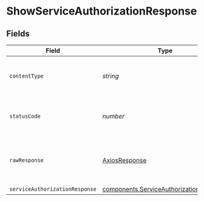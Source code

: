 # ShowServiceAuthorizationResponse


## Fields

| Field                                                                                          | Type                                                                                           | Required                                                                                       | Description                                                                                    |
| ---------------------------------------------------------------------------------------------- | ---------------------------------------------------------------------------------------------- | ---------------------------------------------------------------------------------------------- | ---------------------------------------------------------------------------------------------- |
| `contentType`                                                                                  | *string*                                                                                       | :heavy_check_mark:                                                                             | HTTP response content type for this operation                                                  |
| `statusCode`                                                                                   | *number*                                                                                       | :heavy_check_mark:                                                                             | HTTP response status code for this operation                                                   |
| `rawResponse`                                                                                  | [AxiosResponse](https://axios-http.com/docs/res_schema)                                        | :heavy_minus_sign:                                                                             | Raw HTTP response; suitable for custom response parsing                                        |
| `serviceAuthorizationResponse`                                                                 | [components.ServiceAuthorizationResponse](../../models/shared/serviceauthorizationresponse.md) | :heavy_minus_sign:                                                                             | OK                                                                                             |